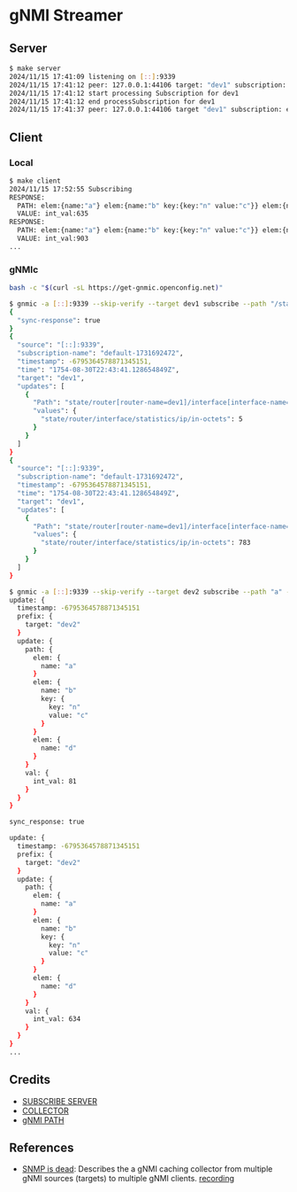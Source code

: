 # gNMI Streamer

## Server

```bash
$ make server
2024/11/15 17:41:09 listening on [::]:9339
2024/11/15 17:41:12 peer: 127.0.0.1:44106 target: "dev1" subscription: subscribe:{prefix:{target:"dev1"} subscription:{path:{elem:{name:"state"} elem:{name:"router" key:{key:"router-name" value:"*"}} elem:{name:"interface" key:{key:"interface-name" value:"*"}} elem:{name:"statistics"} elem:{name:"ip"} elem:{name:"in-octets"}}}}
2024/11/15 17:41:12 start processing Subscription for dev1
2024/11/15 17:41:12 end processSubscription for dev1
2024/11/15 17:41:37 peer: 127.0.0.1:44106 target "dev1" subscription: end: "subscribe:{prefix:{target:\"dev1\"} subscription:{path:{elem:{name:\"state\"} elem:{name:\"router\" key:{key:\"router-name\" value:\"*\"}} elem:{name:\"interface\" key:{key:\"interface-name\" value:\"*\"}} elem:{name:\"statistics\"} elem:{name:\"ip\"} elem:{name:\"in-octets\"}}}}"
```

## Client

### Local

```bash
$ make client
2024/11/15 17:52:55 Subscribing
RESPONSE:
  PATH: elem:{name:"a"} elem:{name:"b" key:{key:"n" value:"c"}} elem:{name:"d"}
  VALUE: int_val:635
RESPONSE:
  PATH: elem:{name:"a"} elem:{name:"b" key:{key:"n" value:"c"}} elem:{name:"d"}
  VALUE: int_val:903
...
```

### gNMIc


```bash
bash -c "$(curl -sL https://get-gnmic.openconfig.net)"
```

```bash
$ gnmic -a [::]:9339 --skip-verify --target dev1 subscribe --path "/state/router[router-name=*]/interface[interface-name=*]/statistics/ip/in-octets"
{
  "sync-response": true
}
{
  "source": "[::]:9339",
  "subscription-name": "default-1731692472",
  "timestamp": -6795364578871345151,
  "time": "1754-08-30T22:43:41.128654849Z",
  "target": "dev1",
  "updates": [
    {
      "Path": "state/router[router-name=dev1]/interface[interface-name=*]/statistics/ip/in-octets",
      "values": {
        "state/router/interface/statistics/ip/in-octets": 5
      }
    }
  ]
}
{
  "source": "[::]:9339",
  "subscription-name": "default-1731692472",
  "timestamp": -6795364578871345151,
  "time": "1754-08-30T22:43:41.128654849Z",
  "target": "dev1",
  "updates": [
    {
      "Path": "state/router[router-name=dev1]/interface[interface-name=*]/statistics/ip/in-octets",
      "values": {
        "state/router/interface/statistics/ip/in-octets": 783
      }
    }
  ]
}
```


```bash
$ gnmic -a [::]:9339 --skip-verify --target dev2 subscribe --path "a" --format prototext
update: {
  timestamp: -6795364578871345151
  prefix: {
    target: "dev2"
  }
  update: {
    path: {
      elem: {
        name: "a"
      }
      elem: {
        name: "b"
        key: {
          key: "n"
          value: "c"
        }
      }
      elem: {
        name: "d"
      }
    }
    val: {
      int_val: 81
    }
  }
}

sync_response: true

update: {
  timestamp: -6795364578871345151
  prefix: {
    target: "dev2"
  }
  update: {
    path: {
      elem: {
        name: "a"
      }
      elem: {
        name: "b"
        key: {
          key: "n"
          value: "c"
        }
      }
      elem: {
        name: "d"
      }
    }
    val: {
      int_val: 634
    }
  }
}
...
```

## Credits

- [SUBSCRIBE SERVER](https://github.com/openconfig/gnmi/tree/master/subscribe)
- [COLLECTOR](https://github.com/openconfig/gnmi/tree/master/collector)
- [gNMI PATH](https://github.com/openconfig/gnmic/tree/main/pkg/api/path)

## References

- [SNMP is dead](https://pc.nanog.org/static/published/meetings/NANOG73/1677/20180625_Shakir_Snmp_Is_Dead_v1.pdf): Describes the a gNMI caching collector from multiple gNMI sources (targets) to multiple gNMI clients. [recording](https://youtu.be/McNm_WfQTHw?si=lPy5a7qIdIKMW7ne)
